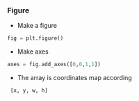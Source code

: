 ### Figure
- Make a figure 
```python 
fig = plt.figure()
```
- Make axes 
```python 
axes = fig.add_axes([0,0,1,1])
```
  - The array is coordinates map according 
 ```python 
  [x, y, w, h]
  ``` 
